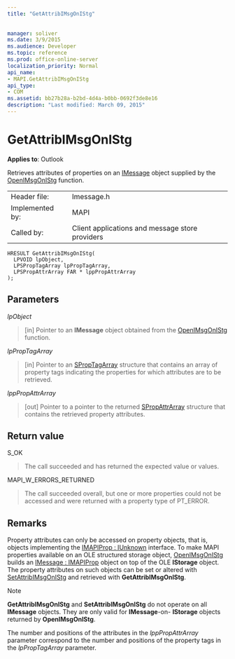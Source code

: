 ```yaml
---
title: "GetAttribIMsgOnIStg"
 
 
manager: soliver
ms.date: 3/9/2015
ms.audience: Developer
ms.topic: reference
ms.prod: office-online-server
localization_priority: Normal
api_name:
- MAPI.GetAttribIMsgOnIStg
api_type:
- COM
ms.assetid: bb27b28a-b2bd-4d4a-b0bb-0692f3de8e16
description: "Last modified: March 09, 2015"
---
```


# GetAttribIMsgOnIStg

  
  
**Applies to**: Outlook 
  
Retrieves attributes of properties on an [IMessage](imessageimapiprop.md) object supplied by the [OpenIMsgOnIStg](openimsgonistg.md) function. 
  
|||
|:-----|:-----|
|Header file:  <br/> |Imessage.h  <br/> |
|Implemented by:  <br/> |MAPI  <br/> |
|Called by:  <br/> |Client applications and message store providers  <br/> |
   
```
HRESULT GetAttribIMsgOnIStg(
  LPVOID lpObject,
  LPSPropTagArray lpPropTagArray,
  LPSPropAttrArray FAR * lppPropAttrArray
);
```

## Parameters

 _lpObject_
  
> [in] Pointer to an **IMessage** object obtained from the [OpenIMsgOnIStg](openimsgonistg.md) function. 
    
 _lpPropTagArray_
  
> [in] Pointer to an [SPropTagArray](sproptagarray.md) structure that contains an array of property tags indicating the properties for which attributes are to be retrieved. 
    
 _lppPropAttrArray_
  
> [out] Pointer to a pointer to the returned [SPropAttrArray](spropattrarray.md) structure that contains the retrieved property attributes. 
    
## Return value

S_OK 
  
> The call succeeded and has returned the expected value or values. 
    
MAPI_W_ERRORS_RETURNED 
  
> The call succeeded overall, but one or more properties could not be accessed and were returned with a property type of PT_ERROR.
    
## Remarks

Property attributes can only be accessed on property objects, that is, objects implementing the [IMAPIProp : IUnknown](imapipropiunknown.md) interface. To make MAPI properties available on an OLE structured storage object, [OpenIMsgOnIStg](openimsgonistg.md) builds an [IMessage : IMAPIProp](imessageimapiprop.md) object on top of the OLE **IStorage** object. The property attributes on such objects can be set or altered with [SetAttribIMsgOnIStg](setattribimsgonistg.md) and retrieved with **GetAttribIMsgOnIStg**. 
  
> [!NOTE]
> **GetAttribIMsgOnIStg** and **SetAttribIMsgOnIStg** do not operate on all **IMessage** objects. They are only valid for **IMessage**-on- **IStorage** objects returned by **OpenIMsgOnIStg**. 
  
The number and positions of the attributes in the  _lppPropAttrArray_ parameter correspond to the number and positions of the property tags in the  _lpPropTagArray_ parameter. 
  

